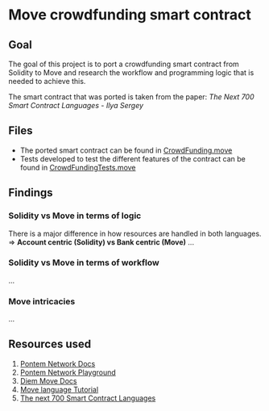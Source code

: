 # Move crowdfunding smart contract

## Goal 
The goal of this project is to port a crowdfunding smart contract from Solidity to Move and research the workflow and programming logic that is needed to achieve this. 

The smart contract that was ported is taken from the paper: *The Next 700 Smart Contract Languages* - *Ilya Sergey*

## Files
- The ported smart contract can be found in [CrowdFunding.move](sources/CrowdFunding.move)
- Tests developed to test the different features of the contract can be found in [CrowdFundingTests.move](tests/CrowdFundingTests.move)

## Findings

### Solidity vs Move in terms of logic
There is a major difference in how resources are handled in both languages.
    => **Account centric (Solidity) vs Bank centric (Move)**
...
### Solidity vs Move in terms of workflow
...
### Move intricacies
...


## Resources used
1. [Pontem Network Docs](https://docs.pontem.network/02.-move-language/lang)
2. [Pontem Network Playground](https://playground.pontem.network)
3. [Diem Move Docs](https://diem.github.io/move/introduction.html)
4. [Move language Tutorial](https://github.com/move-language/move/tree/main/language/documentation/tutorial)
5. [The next 700 Smart Contract Languages](https://link.springer.com/chapter/10.1007/978-3-031-01807-7_3)
